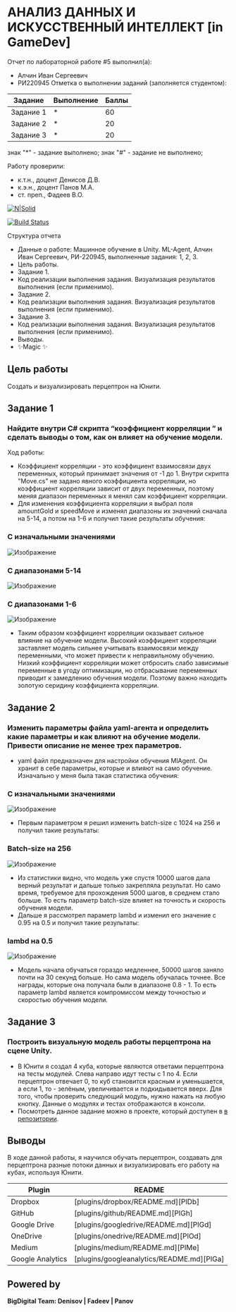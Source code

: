 # АНАЛИЗ ДАННЫХ И ИСКУССТВЕННЫЙ ИНТЕЛЛЕКТ [in GameDev]
Отчет по лабораторной работе #5 выполнил(а):
- Алчин Иван Сергеевич
- РИ220945
Отметка о выполнении заданий (заполняется студентом):

| Задание | Выполнение | Баллы |
| ------ | ------ | ------ |
| Задание 1 | * | 60 |
| Задание 2 | * | 20 |
| Задание 3 | * | 20 |

знак "*" - задание выполнено; знак "#" - задание не выполнено;

Работу проверили:
- к.т.н., доцент Денисов Д.В.
- к.э.н., доцент Панов М.А.
- ст. преп., Фадеев В.О.

[![N|Solid](https://cldup.com/dTxpPi9lDf.thumb.png)](https://nodesource.com/products/nsolid)

[![Build Status](https://travis-ci.org/joemccann/dillinger.svg?branch=master)](https://travis-ci.org/joemccann/dillinger)

Структура отчета

- Данные о работе: Машинное обучение в Unity. ML-Agent, Алчин Иван Сергеевич, РИ-220945, выполненные задания: 1, 2, 3.
- Цель работы.
- Задание 1.
- Код реализации выполнения задания. Визуализация результатов выполнения (если применимо).
- Задание 2.
- Код реализации выполнения задания. Визуализация результатов выполнения (если применимо).
- Задание 3.
- Код реализации выполнения задания. Визуализация результатов выполнения (если применимо).
- Выводы.
- ✨Magic ✨

## Цель работы
Создать и визуализировать перцептрон на Юнити.

## Задание 1
### Найдите внутри C# скрипта “коэффициент корреляции ” и сделать выводы о том, как он влияет на обучение модели. 
Ход работы:
- Коэффициент корреляции - это коэффициент взаимосвязи двух переменных, который принимает значения от -1 до 1. Внутри скрипта "Move.cs" не задано явного коэффициента корреляции, но коэффициент корреляции зависит от двух переменных, поэтому меняя диапазон переменных я менял сам коэффициент корреляции.
- Для изменения коэффициента корреляции я выбрал поля amountGold и speedMove и изменял диапазоны их значений сначала на 5-14, а потом на 1-6 и получил такие результаты обучения:

### С изначальными значениями  
![Изображение](NormalStats.png) 

### С диапазонами 5-14
![Изображение](Correlation_5-14.png) 

### С диапазонами 1-6
![Изображение](Correlation_1-6.png)

- Таким образом коэффициент корреляции оказывает сильное влияние на обучение модели. Высокий коэффициент корреляции заставляет модель сильнее учитывать взаимосвязи между переменными, что может привести к неправильному обучению. Низкий коэффициент корреляции может отбросить слабо зависимые переменные в угоду оптимизации, но отбрасывание переменных приводит к замедлению обучения модели. Поэтому важно находить золотую серидину коэффициента корреляции.

## Задание 2
### Изменить параметры файла yaml-агента и определить какие параметры и как влияют на обучение модели. Привести описание не менее трех параметров.

- yaml файл предназначен для настройки обучения MlAgent. Он хранит в себе параметры, которые и влияют на само обучение. Изначально у меня была такая статистика обучения:

### С изначальными значениями  
![Изображение](NormalStats.png) 

- Первым параметром я решил изменить batch-size с 1024 на 256 и получил такие результаты:

### Batch-size на 256  
![Изображение](NormalStats.png) 

- Из статистики видно, что модель уже спустя 10000 шагов дала верный результат и дальше только закрепляла результат. Но само время, требуемое для прохождения 5000 шагов, в среднем стало больше. То есть параметр batch-size влияет на точность и скорость обучения модели.
- Дальше я рассмотрел параметр lambd и изменил его значение с 0.95 на 0.5 и получил такие результаты:

### lambd на 0.5  
![Изображение](NormalStats.png)

- Модель начала обучаться гораздо медленнее, 50000 шагов заняло почти на 30 секунд больше. Но сама модель обучалась точнее. Все награды, которые она получала были в диапазоне 0.8 - 1. То есть параметр lambd является компромиссом между точностью и скоростью обучения модели.



## Задание 3
### Построить визуальную модель работы перцептрона на сцене Unity.

- В Юнити я создал 4 куба, которые являются ответами перцептрона на тесты модулей. Слева направо идут тесты с 1 по 4. Если перцептрон отвечает 0, то куб становится красным и уменьшается, а если 1, то - зелёным, увеличивается и подкидывается вверх. Для того, чтобы проверить следующий модуль, нужно нажать на любую кнопку. Данные о модулях и тестах отображаются в консоли.
- Посмотреть данное задание можно в проекте, который доступен в [в репозитории](https://github.com/W1RDy/Lab4). 


## Выводы

В ходе данной работы, я научился обучать перцептрон, создавать для перцептрона разные потоки данных и визуализировать его работу на кубах, используя Юнити. 

| Plugin | README |
| ------ | ------ |
| Dropbox | [plugins/dropbox/README.md][PlDb] |
| GitHub | [plugins/github/README.md][PlGh] |
| Google Drive | [plugins/googledrive/README.md][PlGd] |
| OneDrive | [plugins/onedrive/README.md][PlOd] |
| Medium | [plugins/medium/README.md][PlMe] |
| Google Analytics | [plugins/googleanalytics/README.md][PlGa] |

## Powered by

**BigDigital Team: Denisov | Fadeev | Panov**
